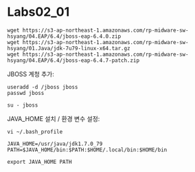 # Labs02_01

```
wget https://s3-ap-northeast-1.amazonaws.com/rp-midware-sw-hsyang/04.EAP/6.4/jboss-eap-6.4.0.zip 
wget https://s3-ap-northeast-1.amazonaws.com/rp-midware-sw-hsyang/01.Java/jdk-7u79-linux-x64.tar.gz
wget https://s3-ap-northeast-1.amazonaws.com/rp-midware-sw-hsyang/04.EAP/6.4/jboss-eap-6.4.7-patch.zip
```

JBOSS 계청 추가:
```
useradd -d /jboss jboss
passwd jboss

su - jboss
```

JAVA_HOME 설치 / 환경 변수 설정:

```
vi ~/.bash_profile
```

```
JAVA_HOME=/usr/java/jdk1.7.0_79
PATH=$JAVA_HOME/bin:$PATH:$HOME/.local/bin:$HOME/bin

export JAVA_HOME PATH
```
# 
